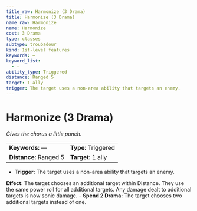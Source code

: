 ```yaml
---
title_raw: Harmonize (3 Drama)
title: Harmonize (3 Drama)
name_raw: Harmonize
name: Harmonize
cost: 3 Drama
type: classes
subtype: troubadour
kind: 1st-level features
keywords: —
keyword_list:
  - —
ability_type: Triggered
distance: Ranged 5
target: 1 ally
trigger: The target uses a non-area ability that targets an enemy.
---
```


# Harmonize (3 Drama)

*Gives the chorus a little punch.*

|                        |                     |
| :--------------------- | :------------------ |
| **Keywords:** —        | **Type:** Triggered |
| **Distance:** Ranged 5 | **Target:** 1 ally  |

- **Trigger:** The target uses a non-area ability that targets an enemy.

**Effect:** The target chooses an additional target within Distance. They use the same power roll for all additional targets. Any damage dealt to additional targets is now sonic damage. - **Spend 2 Drama:** The target chooses two additional targets instead of one.
